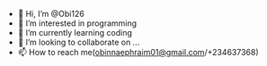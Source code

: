 - 👋 Hi, I’m @Obi126
- 👀 I’m interested in programming
- 🌱 I’m currently learning coding
- 💞️ I’m looking to collaborate on ...
- 📫 How to reach me(obinnaephraim01@gmail.com/+234637368)

<!---
Obi126/Obi126 is a ✨ special ✨ repository because its `README.md` (this file) appears on your GitHub profile.
You can click the Preview link to take a look at your changes.
--->
